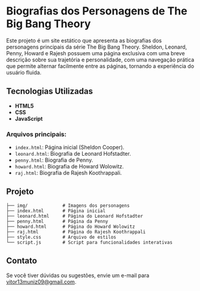 # Biografias dos Personagens de The Big Bang Theory

Este projeto é um site estático que apresenta as biografias dos personagens principais da série The Big Bang Theory. Sheldon, Leonard, Penny, Howard e Rajesh possuem uma página exclusiva com uma breve descrição sobre sua trajetória e personalidade, com uma navegação prática que permite alternar facilmente entre as páginas, tornando a experiência do usuário fluida.

## Tecnologias Utilizadas

- **HTML5**
- **CSS**
- **JavaScript**

### Arquivos principais:
- `index.html`: Página inicial (Sheldon Cooper).
- `leonard.html`: Biografia de Leonard Hofstadter.
- `penny.html`: Biografia de Penny.
- `howard.html`: Biografia de Howard Wolowitz.
- `raj.html`: Biografia de Rajesh Koothrappali.

## Projeto

```
├── img/             # Imagens dos personagens
├── index.html       # Página inicial
├── leonard.html     # Página do Leonard Hofstadter
├── penny.html       # Página da Penny
├── howard.html      # Página do Howard Wolowitz
├── raj.html         # Página do Rajesh Koothrappali
├── style.css        # Arquivo de estilos
└── script.js        # Script para funcionalidades interativas
```
## Contato
Se você tiver dúvidas ou sugestões, envie um e-mail para vitor13muniz09@gmail.com.
